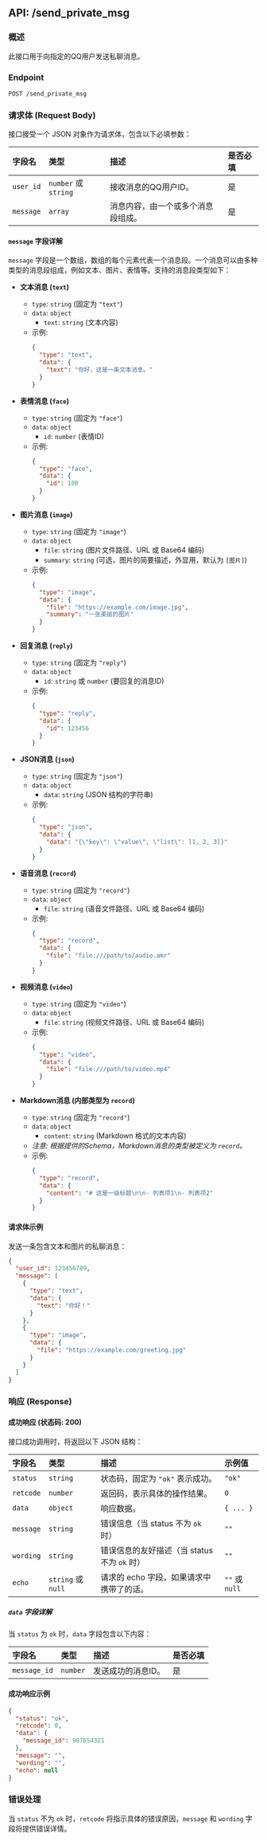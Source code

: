## API: /send_private_msg

### 概述

此接口用于向指定的QQ用户发送私聊消息。

### Endpoint

`POST /send_private_msg`

### 请求体 (Request Body)

接口接受一个 JSON 对象作为请求体，包含以下必填参数：

| 字段名    | 类型         | 描述                 | 是否必填 |
| :-------- | :----------- | :------------------- | :------- |
| `user_id` | `number` 或 `string` | 接收消息的QQ用户ID。 | 是       |
| `message` | `array`      | 消息内容，由一个或多个消息段组成。 | 是       |

#### `message` 字段详解

`message` 字段是一个数组，数组的每个元素代表一个消息段。一个消息可以由多种类型的消息段组成，例如文本、图片、表情等。支持的消息段类型如下：

*   **文本消息 (`text`)**
    *   `type`: `string` (固定为 `"text"`)
    *   `data`: `object`
        *   `text`: `string` (文本内容)
    *   示例:
        ```json
        {
          "type": "text",
          "data": {
            "text": "你好，这是一条文本消息。"
          }
        }
        ```

*   **表情消息 (`face`)**
    *   `type`: `string` (固定为 `"face"`)
    *   `data`: `object`
        *   `id`: `number` (表情ID)
    *   示例:
        ```json
        {
          "type": "face",
          "data": {
            "id": 100
          }
        }
        ```

*   **图片消息 (`image`)**
    *   `type`: `string` (固定为 `"image"`)
    *   `data`: `object`
        *   `file`: `string` (图片文件路径、URL 或 Base64 编码)
        *   `summary`: `string` (可选，图片的简要描述，外显用，默认为 `[图片]`)
    *   示例:
        ```json
        {
          "type": "image",
          "data": {
            "file": "https://example.com/image.jpg",
            "summary": "一张美丽的图片"
          }
        }
        ```

*   **回复消息 (`reply`)**
    *   `type`: `string` (固定为 `"reply"`)
    *   `data`: `object`
        *   `id`: `string` 或 `number` (要回复的消息ID)
    *   示例:
        ```json
        {
          "type": "reply",
          "data": {
            "id": 123456
          }
        }
        ```

*   **JSON消息 (`json`)**
    *   `type`: `string` (固定为 `"json"`)
    *   `data`: `object`
        *   `data`: `string` (JSON 结构的字符串)
    *   示例:
        ```json
        {
          "type": "json",
          "data": {
            "data": "{\"key\": \"value\", \"list\": [1, 2, 3]}"
          }
        }
        ```

*   **语音消息 (`record`)**
    *   `type`: `string` (固定为 `"record"`)
    *   `data`: `object`
        *   `file`: `string` (语音文件路径、URL 或 Base64 编码)
    *   示例:
        ```json
        {
          "type": "record",
          "data": {
            "file": "file:///path/to/audio.amr"
          }
        }
        ```

*   **视频消息 (`video`)**
    *   `type`: `string` (固定为 `"video"`)
    *   `data`: `object`
        *   `file`: `string` (视频文件路径、URL 或 Base64 编码)
    *   示例:
        ```json
        {
          "type": "video",
          "data": {
            "file": "file:///path/to/video.mp4"
          }
        }
        ```

*   **Markdown消息 (内部类型为 `record`)**
    *   `type`: `string` (固定为 `"record"`)
    *   `data`: `object`
        *   `content`: `string` (Markdown 格式的文本内容)
    *   *注意: 根据提供的Schema，Markdown消息的类型被定义为 `record`。*
    *   示例:
        ```json
        {
          "type": "record",
          "data": {
            "content": "# 这是一级标题\n\n- 列表项1\n- 列表项2"
          }
        }
        ```

#### 请求体示例

发送一条包含文本和图片的私聊消息：

```json
{
  "user_id": 123456789,
  "message": [
    {
      "type": "text",
      "data": {
        "text": "你好！"
      }
    },
    {
      "type": "image",
      "data": {
        "file": "https://example.com/greeting.jpg"
      }
    }
  ]
}
```

### 响应 (Response)

#### 成功响应 (状态码: 200)

接口成功调用时，将返回以下 JSON 结构：

| 字段名    | 类型     | 描述                               | 示例值     |
| :-------- | :------- | :--------------------------------- | :--------- |
| `status`  | `string` | 状态码，固定为 `"ok"` 表示成功。 | `"ok"`   |
| `retcode` | `number` | 返回码，表示具体的操作结果。     | `0`        |
| `data`    | `object` | 响应数据。                         | `{ ... }`  |
| `message` | `string` | 错误信息（当 status 不为 `ok` 时） | `""`       |
| `wording` | `string` | 错误信息的友好描述（当 status 不为 `ok` 时） | `""`       |
| `echo`    | `string` 或 `null` | 请求的 echo 字段，如果请求中携带了的话。 | `""` 或 `null` |

##### `data` 字段详解

当 `status` 为 `ok` 时，`data` 字段包含以下内容：

| 字段名      | 类型     | 描述   | 是否必填 |
| :---------- | :------- | :----- | :------- |
| `message_id` | `number` | 发送成功的消息ID。 | 是       |

#### 成功响应示例

```json
{
  "status": "ok",
  "retcode": 0,
  "data": {
    "message_id": 987654321
  },
  "message": "",
  "wording": "",
  "echo": null
}
```

### 错误处理

当 `status` 不为 `ok` 时，`retcode` 将指示具体的错误原因，`message` 和 `wording` 字段将提供错误详情。
